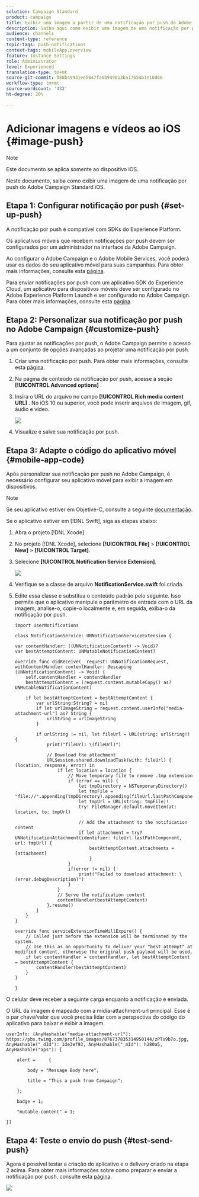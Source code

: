 ```yaml
---
solution: Campaign Standard
product: campaign
title: Exibir uma imagem a partir de uma notificação por push do Adobe Campaign Standard
description: Saiba aqui como exibir uma imagem de uma notificação por push do Adobe Campaign em um dispositivo iOS.
audience: channels
content-type: reference
topic-tags: push-notifications
context-tags: mobileApp,overview
feature: Instance Settings
role: Administrator
level: Experienced
translation-type: tm+mt
source-git-commit: 088b49931ee5047fa6b949813ba17654b1e10d60
workflow-type: tm+mt
source-wordcount: '432'
ht-degree: 20%

---
```



# Adicionar imagens e vídeos ao iOS {#image-push}

>[!NOTE]
>
>Este documento se aplica somente ao dispositivo iOS.

Neste documento, saiba como exibir uma imagem de uma notificação por push do Adobe Campaign Standard iOS.

## Etapa 1: Configurar notificação por push {#set-up-push}

A notificação por push é compatível com SDKs do Experience Platform.

Os aplicativos móveis que recebem notificações por push devem ser configurados por um administrador na interface da Adobe Campaign.

Ao configurar o Adobe Campaign e o Adobe Mobile Services, você poderá usar os dados do seu aplicativo móvel para suas campanhas. Para obter mais informações, consulte esta [página](https://helpx.adobe.com/br/campaign/kb/configuring-app-sdk.html).

Para enviar notificações por push com um aplicativo SDK do Experience Cloud, um aplicativo para dispositivos móveis deve ser configurado no Adobe Experience Platform Launch e ser configurado no Adobe Campaign. Para obter mais informações, consulte esta [página](https://helpx.adobe.com/br/campaign/kb/configuring-app-sdk.html#ChannelspecificapplicationconfigurationinAdobeCampaign).

## Etapa 2: Personalizar sua notificação por push no Adobe Campaign {#customize-push}

Para ajustar as notificações por push, o Adobe Campaign permite o acesso a um conjunto de opções avançadas ao projetar uma notificação por push.

1. Criar uma notificação por push. Para obter mais informações, consulte esta [página](../../channels/using/preparing-and-sending-a-push-notification.md).

1. Na página de conteúdo da notificação por push, acesse a seção **[!UICONTROL Advanced options]** .

1. Insira o URL do arquivo no campo **[!UICONTROL Rich media content URL]** .
No iOS 10 ou superior, você pode inserir arquivos de imagem, gif, áudio e vídeo.

   ![](assets/push_notif_advanced_6.png)

1. Visualize e salve sua notificação por push.

## Etapa 3: Adapte o código do aplicativo móvel {#mobile-app-code}

Após personalizar sua notificação por push no Adobe Campaign, é necessário configurar seu aplicativo móvel para exibir a imagem em dispositivos.

>[!NOTE]
>
>Se seu aplicativo estiver em Objetive-C, consulte a seguinte [documentação](https://docs.adobe.com/content/help/en/mobile-services/ios/messaging-ios/push-messaging/c-set-up-rich-push-notif-ios.html).

Se o aplicativo estiver em [!DNL Swift], siga as etapas abaixo:

1. Abra o projeto [!DNL Xcode].

1. No projeto [!DNL Xcode], selecione **[!UICONTROL File]** > **[!UICONTROL New]** > **[!UICONTROL Target]**.

1. Selecione **[!UICONTROL Notification Service Extension]**.

   ![](assets/push_notif_advanced_12.png)

1. Verifique se a classe de arquivo **NotificationService.swift** foi criada.

1. Edite essa classe e substitua o conteúdo padrão pelo seguinte.
Isso permite que o aplicativo manipule o parâmetro de entrada com o URL da imagem, analise-o, copie-o localmente e, em seguida, exiba-o da notificação por push.

   ```
   import UserNotifications
   
   class NotificationService: UNNotificationServiceExtension {
   
   var contentHandler: ((UNNotificationContent) -> Void)?
   var bestAttemptContent: UNMutableNotificationContent?
   
   override func didReceive(_ request: UNNotificationRequest, withContentHandler contentHandler: @escaping (UNNotificationContent) -> Void) {
       self.contentHandler = contentHandler
       bestAttemptContent = (request.content.mutableCopy() as? UNMutableNotificationContent)
   
       if let bestAttemptContent = bestAttemptContent {
           var urlString:String? = nil
           if let urlImageString = request.content.userInfo["media-attachment-url"] as? String {
               urlString = urlImageString
           }
   
           if urlString != nil, let fileUrl = URL(string: urlString!) {
               print("fileUrl: \(fileUrl)")
   
               // Download the attachment
               URLSession.shared.downloadTask(with: fileUrl) { (location, response, error) in
                   if let location = location {
                       // Move temporary file to remove .tmp extension
                       if (error == nil) {
                           let tmpDirectory = NSTemporaryDirectory()
                           let tmpFile = "file://".appending(tmpDirectory).appending(fileUrl.lastPathComponent)
                           let tmpUrl = URL(string: tmpFile)!
                           try! FileManager.default.moveItem(at: location, to: tmpUrl)
   
                           // Add the attachment to the notification content
                           if let attachment = try? UNNotificationAttachment(identifier: fileUrl.lastPathComponent, url: tmpUrl) {
                               bestAttemptContent.attachments = [attachment]
                               }
                       }
                       if(error != nil) {
                           print("Failed to download attachment: \(error.debugDescription)")
                       }
                   }
                   // Serve the notification content
                   contentHandler(bestAttemptContent)
               }.resume()
           }
       }
   }
   
   override func serviceExtensionTimeWillExpire() {
       // Called just before the extension will be terminated by the system.
       // Use this as an opportunity to deliver your "best attempt" at modified content, otherwise the original push payload will be used.
       if let contentHandler = contentHandler, let bestAttemptContent = bestAttemptContent {
           contentHandler(bestAttemptContent)
       }
   }
   
   }
   ```

O celular deve receber a seguinte carga enquanto a notificação é enviada.

O URL da imagem é mapeado com a mídia-attachment-url principal. Esse é o par chave/valor que você precisa lidar com a perspectiva do código do aplicativo para baixar e exibir a imagem.

```
userInfo: [AnyHashable("media-attachment-url"): https://pbs.twimg.com/profile_images/876737835314950144/zPTs9b7o.jpg, AnyHashable("_dId"): 1de3ef93, AnyHashable("_mId"): h280a5, AnyHashable("aps"): {
 
    alert =     {
 
        body = "Message Body here";
 
        title = "This a push from Campaign";
 
    };
 
    badge = 1;
 
    "mutable-content" = 1;
 
}]
```

## Etapa 4: Teste o envio do push {#test-send-push}

Agora é possível testar a criação do aplicativo e o delivery criado na etapa 2 acima. Para obter mais informações sobre como preparar e enviar a notificação por push, consulte esta [página](../../channels/using/preparing-and-sending-a-push-notification.md).

![](assets/push_notif_advanced_34.png)

